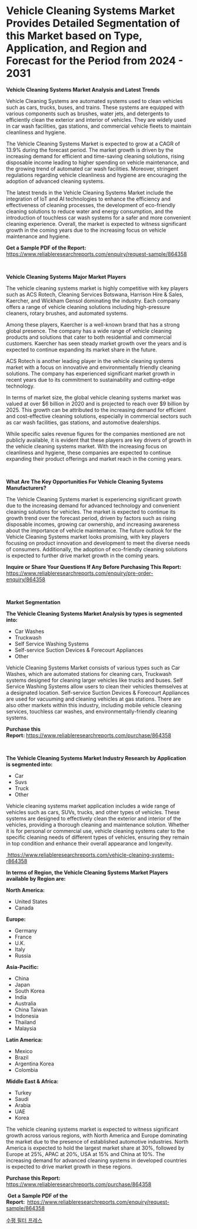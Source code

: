 <p><h1>Vehicle Cleaning Systems Market Provides Detailed Segmentation of this Market based on Type, Application, and Region and Forecast for the Period from 2024 - 2031</h1></p><p><strong>Vehicle Cleaning Systems Market Analysis and Latest Trends</strong></p>
<p><p>Vehicle Cleaning Systems are automated systems used to clean vehicles such as cars, trucks, buses, and trains. These systems are equipped with various components such as brushes, water jets, and detergents to efficiently clean the exterior and interior of vehicles. They are widely used in car wash facilities, gas stations, and commercial vehicle fleets to maintain cleanliness and hygiene.</p><p>The Vehicle Cleaning Systems Market is expected to grow at a CAGR of 13.9% during the forecast period. The market growth is driven by the increasing demand for efficient and time-saving cleaning solutions, rising disposable income leading to higher spending on vehicle maintenance, and the growing trend of automated car wash facilities. Moreover, stringent regulations regarding vehicle cleanliness and hygiene are encouraging the adoption of advanced cleaning systems.</p><p>The latest trends in the Vehicle Cleaning Systems Market include the integration of IoT and AI technologies to enhance the efficiency and effectiveness of cleaning processes, the development of eco-friendly cleaning solutions to reduce water and energy consumption, and the introduction of touchless car wash systems for a safer and more convenient cleaning experience. Overall, the market is expected to witness significant growth in the coming years due to the increasing focus on vehicle maintenance and hygiene.</p></p>
<p><strong>Get a Sample PDF of the Report:&nbsp;</strong> <a href="https://www.reliableresearchreports.com/enquiry/request-sample/864358">https://www.reliableresearchreports.com/enquiry/request-sample/864358</a></p>
<p>&nbsp;</p>
<p><strong>Vehicle Cleaning Systems Major Market Players</strong></p>
<p><p>The vehicle cleaning systems market is highly competitive with key players such as ACS Rotech, Cleaning Services Botswana, Harrison Hire & Sales, Kaercher, and Wickham Gensol dominating the industry. Each company offers a range of vehicle cleaning solutions including high-pressure cleaners, rotary brushes, and automated systems.</p><p>Among these players, Kaercher is a well-known brand that has a strong global presence. The company has a wide range of vehicle cleaning products and solutions that cater to both residential and commercial customers. Kaercher has seen steady market growth over the years and is expected to continue expanding its market share in the future.</p><p>ACS Rotech is another leading player in the vehicle cleaning systems market with a focus on innovative and environmentally friendly cleaning solutions. The company has experienced significant market growth in recent years due to its commitment to sustainability and cutting-edge technology.</p><p>In terms of market size, the global vehicle cleaning systems market was valued at over $6 billion in 2020 and is projected to reach over $9 billion by 2025. This growth can be attributed to the increasing demand for efficient and cost-effective cleaning solutions, especially in commercial sectors such as car wash facilities, gas stations, and automotive dealerships.</p><p>While specific sales revenue figures for the companies mentioned are not publicly available, it is evident that these players are key drivers of growth in the vehicle cleaning systems market. With the increasing focus on cleanliness and hygiene, these companies are expected to continue expanding their product offerings and market reach in the coming years.</p></p>
<p>&nbsp;</p>
<p><strong>What Are The Key Opportunities For Vehicle Cleaning Systems Manufacturers?</strong></p>
<p><p>The Vehicle Cleaning Systems market is experiencing significant growth due to the increasing demand for advanced technology and convenient cleaning solutions for vehicles. The market is expected to continue its growth trend over the forecast period, driven by factors such as rising disposable incomes, growing car ownership, and increasing awareness about the importance of vehicle maintenance. The future outlook for the Vehicle Cleaning Systems market looks promising, with key players focusing on product innovation and development to meet the diverse needs of consumers. Additionally, the adoption of eco-friendly cleaning solutions is expected to further drive market growth in the coming years.</p></p>
<p><strong>Inquire or Share Your Questions If Any Before Purchasing This Report:</strong> <a href="https://www.reliableresearchreports.com/enquiry/pre-order-enquiry/864358">https://www.reliableresearchreports.com/enquiry/pre-order-enquiry/864358</a></p>
<p>&nbsp;</p>
<p><strong>Market Segmentation</strong></p>
<p><strong>The Vehicle Cleaning Systems Market Analysis by types is segmented into:</strong></p>
<p><ul><li>Car Washes</li><li>Truckwash</li><li>Self Service Washing Systems</li><li>Self-service Suction Devices & Forecourt Appliances</li><li>Other</li></ul></p>
<p><p>Vehicle Cleaning Systems Market consists of various types such as Car Washes, which are automated stations for cleaning cars, Truckwash systems designed for cleaning larger vehicles like trucks and buses. Self Service Washing Systems allow users to clean their vehicles themselves at a designated location. Self-service Suction Devices & Forecourt Appliances are used for vacuuming and cleaning vehicles at gas stations. There are also other markets within this industry, including mobile vehicle cleaning services, touchless car washes, and environmentally-friendly cleaning systems.</p></p>
<p><strong>Purchase this Report:&nbsp;</strong><a href="https://www.reliableresearchreports.com/purchase/864358">https://www.reliableresearchreports.com/purchase/864358</a></p>
<p>&nbsp;</p>
<p><strong>The Vehicle Cleaning Systems Market Industry Research by Application is segmented into:</strong></p>
<p><ul><li>Car</li><li>Suvs</li><li>Truck</li><li>Other</li></ul></p>
<p><p>Vehicle cleaning systems market application includes a wide range of vehicles such as cars, SUVs, trucks, and other types of vehicles. These systems are designed to effectively clean the exterior and interior of the vehicles, providing a thorough cleaning and maintenance solution. Whether it is for personal or commercial use, vehicle cleaning systems cater to the specific cleaning needs of different types of vehicles, ensuring they remain in top condition and enhance their overall appearance and longevity.</p></p>
<p><a href="https://www.reliableresearchreports.com/vehicle-cleaning-systems-r864358">&nbsp;https://www.reliableresearchreports.com/vehicle-cleaning-systems-r864358</a></p>
<p><strong>In terms of Region, the Vehicle Cleaning Systems Market Players available by Region are:</strong></p>
<p>
    <p> <strong> North America: </strong>
        <ul>
            <li>United States</li>
            <li>Canada</li>
        </ul>
        </p> 
    <p> <strong> Europe: </strong>
        <ul>
            <li>Germany</li>
            <li>France</li>
            <li>U.K.</li>
            <li>Italy</li>
            <li>Russia</li>
        </ul>
        </p> 
    <p> <strong> Asia-Pacific: </strong>
        <ul>
            <li>China</li>
            <li>Japan</li>
            <li>South Korea</li>
            <li>India</li>
            <li>Australia</li>
            <li>China Taiwan</li>
            <li>Indonesia</li>
            <li>Thailand</li>
            <li>Malaysia</li>
        </ul>
        </p> 
    <p> <strong> Latin America: </strong>
        <ul>
            <li>Mexico</li>
            <li>Brazil</li>
            <li>Argentina Korea</li>
            <li>Colombia</li>
        </ul>
        </p> 
    <p> <strong> Middle East & Africa: </strong>
        <ul>
            <li>Turkey</li>
            <li>Saudi</li>
            <li>Arabia</li>
            <li>UAE</li>
            <li>Korea</li>
        </ul>
    </p>
    </p>
<p><p>The vehicle cleaning systems market is expected to witness significant growth across various regions, with North America and Europe dominating the market due to the presence of established automotive industries. North America is expected to hold the largest market share at 30%, followed by Europe at 25%, APAC at 20%, USA at 15% and China at 10%. The increasing demand for advanced cleaning systems in developed countries is expected to drive market growth in these regions.</p></p>
<p><strong>Purchase this Report: </strong><a href="https://www.reliableresearchreports.com/purchase/864358">https://www.reliableresearchreports.com/purchase/864358</a></p>
<p>&nbsp;<strong>Get a Sample PDF of the Report:&nbsp;&nbsp;</strong><a href="https://www.reliableresearchreports.com/enquiry/request-sample/864358">https://www.reliableresearchreports.com/enquiry/request-sample/864358</a></p>
<p><strong></strong></p>
<p><p><a href="https://github.com/iansanftyord09878/Market-Research-Report-List-1/blob/main/975324630193.md">수평 필터 프레스</a></p></p>